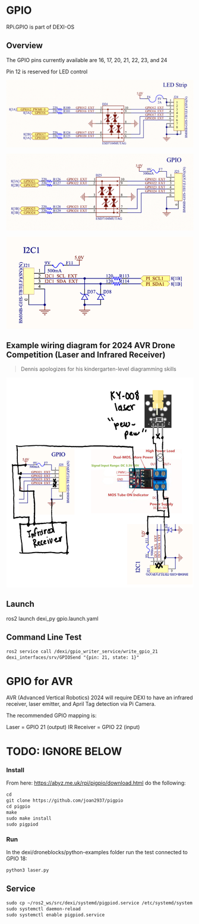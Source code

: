 # GPIO

RPi.GPIO is part of DEXI-OS

## Overview

The GPIO pins currently available are 16, 17, 20, 21, 22, 23, and 24

Pin 12 is reserved for LED control

![LED pinout](assets/led_pinout.png)

![GPIO pinout](assets/gpio_pinout.png)

![I2C pinout](assets/i2c_pinout.png)

## Example wiring diagram for 2024 AVR Drone Competition (Laser and Infrared Receiver)

> Dennis apologizes for his kindergarten-level diagramming skills

![AVR Wiring Diagram](assets/avr_laser_receiver_wiring_diagram.png)

## Launch

ros2 launch dexi_py gpio.launch.yaml

## Command Line Test

```
ros2 service call /dexi/gpio_writer_service/write_gpio_21 dexi_interfaces/srv/GPIOSend "{pin: 21, state: 1}"
```

# GPIO for AVR

AVR (Advanced Vertical Robotics) 2024 will require DEXI to have an infrared receiver, laser emitter, and April Tag detection via Pi Camera.

The recommended GPIO mapping is:

Laser = GPIO 21 (output)
IR Receiver = GPIO 22 (input)

# TODO: IGNORE BELOW

### Install

From here: https://abyz.me.uk/rpi/pigpio/download.html do the following:

```
cd
git clone https://github.com/joan2937/pigpio
cd pigpio
make
sudo make install
sudo pigpiod
```

### Run

In the dexi/droneblocks/python-examples folder run the test connected to GPIO 18:

```
python3 laser.py
```

## Service

```
sudo cp ~/ros2_ws/src/dexi/systemd/pigpiod.service /etc/systemd/system
sudo systemctl daemon-reload
sudo systemctl enable pigpiod.service
```
